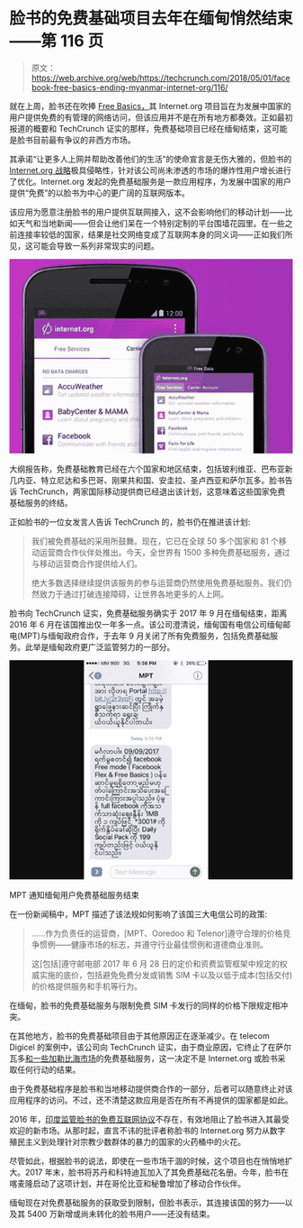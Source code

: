 # 脸书的免费基础项目去年在缅甸悄然结束——第 116 页

> 原文：<https://web.archive.org/web/https://techcrunch.com/2018/05/01/facebook-free-basics-ending-myanmar-internet-org/116/>

就在上周，[](https://web.archive.org/web/20191110220303/https://crunchbase.com/organization/facebook)脸书还在吹捧 [Free Basics，](https://web.archive.org/web/20191110220303/https://techcrunch.com/2018/04/25/internet-org-100-million/)其 Internet.org 项目旨在为发展中国家的用户提供免费的有管理的网络访问，但该应用并不是在所有地方都奏效。正如最初报道的概要和 TechCrunch 证实的那样，免费基础项目已经在缅甸结束，这可能是脸书目前最有争议的非西方市场。

其承诺“让更多人上网并帮助改善他们的生活”的使命宣言是无伤大雅的，但脸书的[Internet.org 战略](https://web.archive.org/web/20191110220303/https://info.internet.org/en/story/free-basics-from-internet-org/)极具侵略性，针对该公司尚未渗透的市场的爆炸性用户增长进行了优化。Internet.org 发起的免费基础服务是一款应用程序，为发展中国家的用户提供“免费”的以脸书为中心的更广阔的互联网版本。

该应用为愿意注册脸书的用户提供互联网接入，这不会影响他们的移动计划——比如天气和当地新闻——但会让他们呆在一个特别定制的平台围墙花园里。在一些之前连接率较低的国家，结果是社交网络变成了互联网本身的同义词——正如我们所见，这可能会导致一系列非常现实的问题。

![](img/5dd21f180215c30ac1a531f830b36b22.png)

大纲报告称，免费基础教育已经在六个国家和地区结束，包括玻利维亚、巴布亚新几内亚、特立尼达和多巴哥、刚果共和国、安圭拉、圣卢西亚和萨尔瓦多。脸书告诉 TechCrunch，两家国际移动提供商已经退出该计划，这意味着这些国家免费基础服务的终结。

正如脸书的一位女发言人告诉 TechCrunch 的，脸书仍在推进该计划:

> 我们被免费基础的采用所鼓舞。现在，它已在全球 50 多个国家和 81 个移动运营商合作伙伴处推出。今天，全世界有 1500 多种免费基础服务，通过与移动运营商合作提供给人们。
> 
> 绝大多数选择继续提供该服务的参与运营商仍然使用免费基础服务。我们仍然致力于通过打破连接障碍，让世界各地更多的人上网。

脸书向 TechCrunch 证实，免费基础服务确实于 2017 年 9 月在缅甸结束，距离 2016 年 6 月在该国推出仅一年多一点。该公司澄清说，缅甸国有电信公司缅甸邮电(MPT)与缅甸政府合作，于去年 9 月关闭了所有免费服务，包括免费基础服务。此举是缅甸政府更广泛监管努力的一部分。

![](img/ee8b430b9e1322c4759d4a7355eb160b.png)

MPT 通知缅甸用户免费基础服务结束

在一份新闻稿中，MPT 描述了该法规如何影响了该国三大电信公司的政策:

> ……作为负责任的运营商，[MPT、Ooredoo 和 Telenor]遵守合理的价格竞争惯例——健康市场的标志，并遵守行业最佳惯例和道德商业准则。
> 
> 这[包括]遵守邮电部 2017 年 6 月 28 日的定价和资费监管框架中规定的权威实施的底价，包括避免免费分发或销售 SIM 卡以及以低于成本(包括交付)的价格提供服务和手机等行为。

在缅甸，脸书的免费基础服务与限制免费 SIM 卡发行的同样的价格下限规定相冲突。

在其他地方，脸书的免费基础项目由于其他原因正在逐渐减少。在 telecom Digicel 的案例中，该公司向 TechCrunch 证实，由于商业原因，它终止了在萨尔瓦多[和一些加勒比海市场](https://web.archive.org/web/20191110220303/https://www.digicelgroup.com/en/where-we-are/caribbean-and-central-america.html)的免费基础服务，这一决定不是 Internet.org 或脸书采取任何行动的结果。

由于免费基础程序是脸书和当地移动提供商合作的一部分，后者可以随意终止对该应用程序的访问。不过，还不清楚这款应用是否在所有不再提供的国家都是如此。

2016 年，[印度监管脸书的免费互联网协议](https://web.archive.org/web/20191110220303/https://www.theguardian.com/technology/2016/may/12/facebook-free-basics-india-zuckerberg)不存在，有效地阻止了脸书进入其最受欢迎的新市场。从那时起，直言不讳的批评者称脸书的 Internet.org 努力从数字殖民主义到处理针对宗教少数群体的暴力的国家的火药桶中的火花。

尽管如此，根据脸书的说法，即使在一些市场干涸的时候，这个项目也在悄悄地扩大。2017 年末，脸书将苏丹和科特迪瓦加入了其免费基础花名册。今年，脸书在喀麦隆启动了这项计划，并在哥伦比亚和秘鲁增加了移动合作伙伴。

缅甸现在对免费基础服务的获取受到限制，但脸书表示，其连接该国的努力——以及其 5400 万新增或尚未转化的脸书用户——还没有结束。